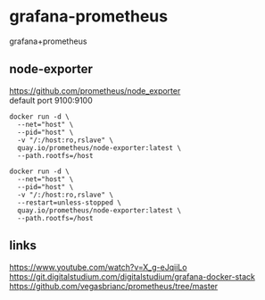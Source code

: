 # grafana-prometheus
grafana+prometheus

## node-exporter
https://github.com/prometheus/node_exporter  
default port 9100:9100

```
docker run -d \
  --net="host" \
  --pid="host" \
  -v "/:/host:ro,rslave" \
  quay.io/prometheus/node-exporter:latest \
  --path.rootfs=/host
```

```
docker run -d \
  --net="host" \
  --pid="host" \
  -v "/:/host:ro,rslave" \
  --restart=unless-stopped \
  quay.io/prometheus/node-exporter:latest \
  --path.rootfs=/host
```

## links
https://www.youtube.com/watch?v=X_g-eJqiiLo  
https://git.digitalstudium.com/digitalstudium/grafana-docker-stack  
https://github.com/vegasbrianc/prometheus/tree/master